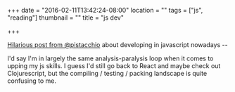 +++
date = "2016-02-11T13:42:24-08:00"
location = ""
tags = ["js", "reading"]
thumbnail = ""
title = "js dev"

+++

[Hilarious post from @pistacchio](https://medium.com/@pistacchio/i-m-a-web-developer-and-i-ve-been-stuck-with-the-simplest-app-for-the-last-10-days-fb5c50917df#.3pt3hqaf5)
about developing in javascript nowadays --

I'd say I'm in largely the same analysis-paralysis loop
when it comes to upping my js skills.
I guess I'd still go back to React and maybe check out Clojurescript,
but the compiling / testing / packing landscape is quite confusing to me.
